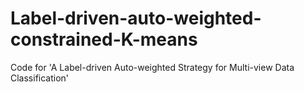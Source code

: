 # Label-driven-auto-weighted-constrained-K-means
Code for 'A Label-driven Auto-weighted Strategy for Multi-view Data Classification'
